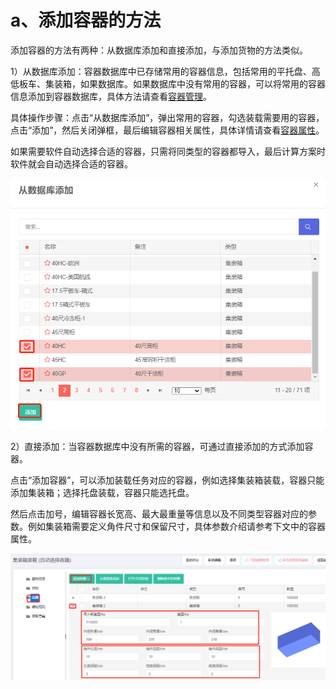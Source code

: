 # a、添加容器的方法

添加容器的方法有两种：从数据库添加和直接添加，与添加货物的方法类似。

1）从数据库添加：容器数据库中已存储常用的容器信息，包括常用的平托盘、高低板车、集装箱，如果数据库。如果数据库中没有常用的容器，可以将常用的容器信息添加到容器数据库，具体方法请查看[容器管理](https://doc.zhuangxiang.com/liu-3001-rong-qi-guan-li.html)。

具体操作步骤：点击“从数据库添加”，弹出常用的容器，勾选装载需要用的容器，点击“添加”，然后关闭弹框，最后编辑容器相关属性，具体详情请查看[容器属性](https://legacy.gitbook.com/book/loadmaster/loadmaster-manual/edit#)。

如果需要软件自动选择合适的容器，只需将同类型的容器都导入，最后计算方案时软件就会自动选择合适的容器。

![](../../.gitbook/assets/35%20%281%29.png)

2）直接添加：当容器数据库中没有所需的容器，可通过直接添加的方式添加容器。

点击“添加容器”，可以添加装载任务对应的容器，例如选择集装箱装载，容器只能添加集装箱；选择托盘装载，容器只能选托盘。

然后点击加号，编辑容器长宽高、最大最重量等信息以及不同类型容器对应的参数。例如集装箱需要定义角件尺寸和保留尺寸，具体参数介绍请参考下文中的容器属性。

![](../../.gitbook/assets/36%20%281%29.png)



